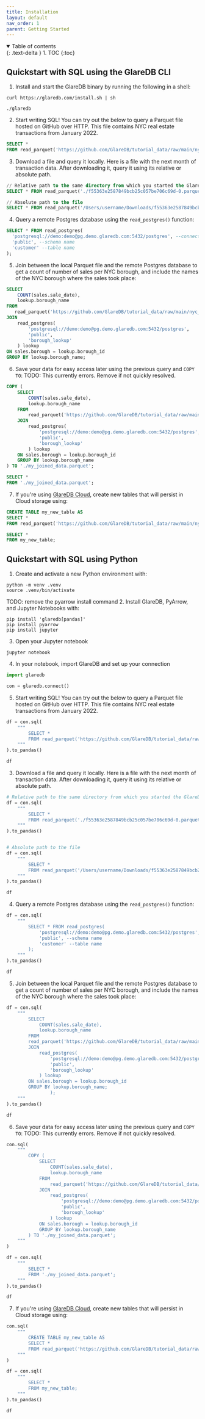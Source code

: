 ```yaml
---
title: Installation
layout: default
nav_order: 1
parent: Getting Started
---
```


<details open markdown="block">
  <summary>
    Table of contents
  </summary>
  {: .text-delta }
1. TOC
{:toc}
</details>

## Quickstart with SQL using the GlareDB CLI

1. Install and start the GlareDB binary by running the following in a shell:

```shell
curl https://glaredb.com/install.sh | sh

./glaredb
```

2. Start writing SQL! You can try out the below to query a Parquet file hosted
on GitHub over HTTP. This file contains NYC real estate transactions from 
January 2022.

```sql
SELECT * 
FROM read_parquet('https://github.com/GlareDB/tutorial_data/raw/main/nyc_sales/sale_year=2022/sale_month=1/f55363e2587849bcb25c057be706c69d-0.parquet');
```

3. Download a file and query it locally. Here is a file with the next month
of transaction data. After downloading it, query it using its relative or 
absolute path. 

```sql
// Relative path to the same directory from which you started the GlareDB CLI
SELECT * FROM read_parquet('./f55363e2587849bcb25c057be706c69d-0.parquet');

// Absolute path to the file
SELECT * FROM read_parquet('/Users/username/Downloads/f55363e2587849bcb25c057be706c69d-0.parquet');
```

4. Query a remote Postgres database using the `read_postgres()`
function:

```sql
SELECT * FROM read_postgres(
  'postgresql://demo:demo@pg.demo.glaredb.com:5432/postgres', --connection
  'public', --schema name
  'customer' --table name
);
```

5. Join between the local Parquet file and the remote Postgres database to
get a count of number of sales per NYC borough, and include the names of the
NYC borough where the sales took place:

```sql
SELECT 
    COUNT(sales.sale_date),
    lookup.borough_name
FROM 
   read_parquet('https://github.com/GlareDB/tutorial_data/raw/main/nyc_sales/sale_year=2022/sale_month=1/f55363e2587849bcb25c057be706c69d-0.parquet') sales
JOIN 
    read_postgres(
        'postgresql://demo:demo@pg.demo.glaredb.com:5432/postgres', 
        'public',
        'borough_lookup'
    ) lookup
ON sales.borough = lookup.borough_id
GROUP BY lookup.borough_name;
```

6. Save your data for easy access later using the previous query and `COPY TO`:
TODO: This currently errors. Remove if not quickly resolved.
```sql
COPY (
    SELECT 
        COUNT(sales.sale_date),
        lookup.borough_name
    FROM 
        read_parquet('https://github.com/GlareDB/tutorial_data/raw/main/nyc_sales/sale_year=2022/sale_month=1/f55363e2587849bcb25c057be706c69d-0.parquet') sales
    JOIN 
        read_postgres(
            'postgresql://demo:demo@pg.demo.glaredb.com:5432/postgres', 
            'public',
            'borough_lookup'
        ) lookup
    ON sales.borough = lookup.borough_id
    GROUP BY lookup.borough_name
) TO './my_joined_data.parquet';

SELECT * 
FROM './my_joined_data.parquet';
```

7. If you're using [GlareDB Cloud], create new tables that will 
persist in Cloud storage using:

```sql 
CREATE TABLE my_new_table AS 
SELECT * 
FROM read_parquet('https://github.com/GlareDB/tutorial_data/raw/main/nyc_sales/sale_year=2022/sale_month=1/f55363e2587849bcb25c057be706c69d-0.parquet');

SELECT * 
FROM my_new_table;
```


## Quickstart with SQL using Python

1. Create and activate a new Python environment with:

```shell
python -m venv .venv
source .venv/bin/activate
```

TODO: remove the pyarrow install command
2. Install GlareDB, PyArrow, and Jupyter Notebooks with: 

```shell
pip install 'glaredb[pandas]' 
pip install pyarrow
pip install jupyter
```

3. Open your Jupyter notebook

```shell
jupyter notebook
```

4. In your notebook, import GlareDB and set up your connection

```python
import glaredb

con = glaredb.connect()
```

5. Start writing SQL! You can try out the below to query a Parquet file hosted
on GitHub over HTTP. This file contains NYC real estate transactions from 
January 2022.

```python
df = con.sql(
    """
        SELECT * 
        FROM read_parquet('https://github.com/GlareDB/tutorial_data/raw/main/nyc_sales/sale_year=2022/sale_month=1/f55363e2587849bcb25c057be706c69d-0.parquet');
    """
).to_pandas()

df
```

3. Download a file and query it locally. Here is a file with the next month
of transaction data. After downloading it, query it using its relative or 
absolute path. 

```python
# Relative path to the same directory from which you started the GlareDB CLI
df = con.sql(
    """
        SELECT * 
        FROM read_parquet('./f55363e2587849bcb25c057be706c69d-0.parquet');
    """
).to_pandas()


# Absolute path to the file
df = con.sql(
    """
        SELECT * 
        FROM read_parquet('/Users/username/Downloads/f55363e2587849bcb25c057be706c69d-0.parquet');
    """
).to_pandas()

df
```

4. Query a remote Postgres database using the `read_postgres()`
function:

```python
df = con.sql(
    """
        SELECT * FROM read_postgres(
            'postgresql://demo:demo@pg.demo.glaredb.com:5432/postgres', --connection
            'public', --schema name
            'customer' --table name
        );
    """
).to_pandas()

df
```

5. Join between the local Parquet file and the remote Postgres database to
get a count of number of sales per NYC borough, and include the names of the
NYC borough where the sales took place:

```python
df = con.sql(
    """
        SELECT 
            COUNT(sales.sale_date),
            lookup.borough_name
        FROM 
        read_parquet('https://github.com/GlareDB/tutorial_data/raw/main/nyc_sales/sale_year=2022/sale_month=1/f55363e2587849bcb25c057be706c69d-0.parquet') sales
        JOIN 
            read_postgres(
                'postgresql://demo:demo@pg.demo.glaredb.com:5432/postgres', 
                'public',
                'borough_lookup'
            ) lookup
        ON sales.borough = lookup.borough_id
        GROUP BY lookup.borough_name;
                );
    """
).to_pandas()

df
```

6. Save your data for easy access later using the previous query and `COPY TO`:
TODO: This currently errors. Remove if not quickly resolved.

```python
con.sql(
    """
        COPY (
            SELECT 
                COUNT(sales.sale_date),
                lookup.borough_name
            FROM 
                read_parquet('https://github.com/GlareDB/tutorial_data/raw/main/nyc_sales/sale_year=2022/sale_month=1/f55363e2587849bcb25c057be706c69d-0.parquet') sales
            JOIN 
                read_postgres(
                    'postgresql://demo:demo@pg.demo.glaredb.com:5432/postgres', 
                    'public',
                    'borough_lookup'
                ) lookup
            ON sales.borough = lookup.borough_id
            GROUP BY lookup.borough_name
        ) TO './my_joined_data.parquet';
    """
)

df = con.sql(
    """
        SELECT * 
        FROM './my_joined_data.parquet';
    """
).to_pandas()

df
```


7. If you're using [GlareDB Cloud], create new tables that will 
persist in Cloud storage using:

```python
con.sql(
    """
        CREATE TABLE my_new_table AS 
        SELECT * 
        FROM read_parquet('https://github.com/GlareDB/tutorial_data/raw/main/nyc_sales/sale_year=2022/sale_month=1/f55363e2587849bcb25c057be706c69d-0.parquet');
    """
)

df = con.sql(
    """
        SELECT * 
        FROM my_new_table;
    """
).to_pandas()

df
```









[GlareDB Cloud]: https://console.glaredb.com
[Here is a file with the next month of transaction data.]: https://github.com/GlareDB/tutorial_data/raw/main/nyc_sales/sale_year=2022/sale_month=2/f55363e2587849bcb25c057be706c69d-0.parquet